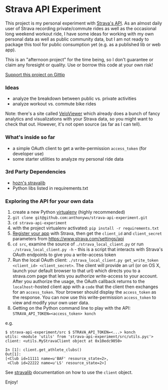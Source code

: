 # Strava API Experiment

This project is my personal experiment with [Strava's API](http://strava.github.io/api/). As an almost daily user of Strava recording private/commute rides as well as the occasional long weekend workout ride, I have some ideas for working with my own personal data as well as public community data, but I am not ready to package this tool for public consumption yet (e.g. as a published lib or web app).

This is an "afternoon project" for the time being, so I don't guarantee or claim any foresight or quality. Use or borrow this code at your own risk!

[Support this project on Gittip](https://www.gittip.com/anthonywu/)

### Ideas

* analyze the breakdown between public vs. private activities
* analyze workout vs. commute bike rides

Note: there's a site called [VeloViewer](http://veloviewer.com/) which already does a bunch of fancy analytics and visualizations with your Strava data, so you might want to check that out. However, it's not open source (as far as I can tell).

### What's inside so far

* a simple OAuth client to get a write-permission `access_token` (for developer use)
* some starter utilities to analyze my personal ride data

### 3rd Party Dependencies

* [hozn's stravalib](https://github.com/hozn/stravalib)
* Python libs listed in requirements.txt

### Exploring the API for your own data

1. create a new Python [virtualenv](http://www.virtualenv.org/en/latest/) (highly recommended)
2. `git clone git@github.com:anthonywu/strava-api-experiment.git`
3. `cd strava-api-experiment`
4. with the project virtualenv activated: `pip install -r requirements.txt`
6. [Register your app](http://www.strava.com/developers) with Strava, then get the `client_id` and `client_secret` parameters from https://www.strava.com/settings/api
6. `cd src`, examine the source of `./strava_local_client.py` or run `./strava_local_client.py -h` - this is a script that interacts with Strava's OAuth endpoints to give you a write-access token
7. Run the local OAuth client: `./strava_local_client.py get_write_token <client_id> <client_secret>`. The client will provide an url (or on OS X, launch your default browser to that url) which directs you to a strava.com page that lets you authorize write-access to your account. After you authorize the usage, the OAuth callback returns to the `localhost`-hosted client app with a `code` that the client then exchanges for an `access_token`. Your browser should display the `access_token` as the response. You can now use this write-permission `access_token` to view and modify your own user data.
8. Getting on the Python command line to play with the API: `STRAVA_API_TOKEN=<access_token> konch`

e.g.

```
$ strava-api-experiment/src $ STRAVA_API_TOKEN=<...> konch
utils: <module 'utils' from 'strava-api-experiment/src/utils.pyc'>
client: <utils.MyStravaClient object at 0x10edc9050>

In [1]: client.get_athlete_clubs()
Out[1]:
[<Club id=11111 name=u'BAF' resource_state=2>,
 <Club id=22222 name=u'LS' resource_state=2>]
```

See [stravalib](https://github.com/hozn/stravalib) documentation on how to use the `client` object.

Enjoy!
